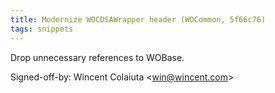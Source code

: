 ```yaml
---
title: Modernize WOCDSAWrapper header (WOCommon, 5f66c76)
tags: snippets
---
```


Drop unnecessary references to WOBase.

Signed-off-by: Wincent Colaiuta &lt;win@wincent.com&gt;
